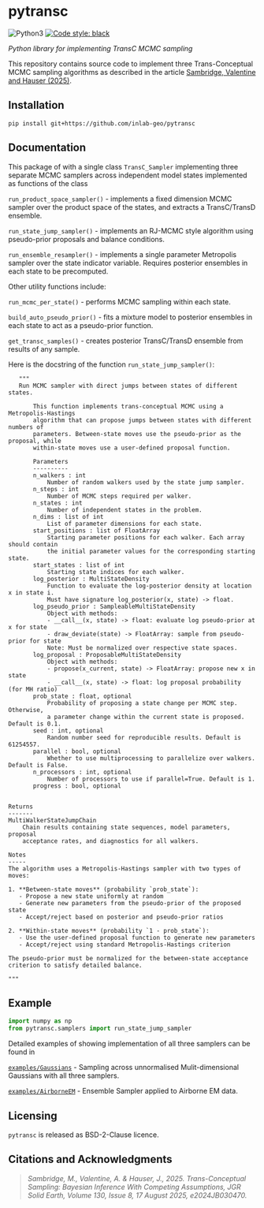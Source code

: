 # pytransc

![Python3](https://img.shields.io/badge/python-3.x-brightgreen.svg)
<a href="https://github.com/psf/black"><img alt="Code style: black" src="https://img.shields.io/badge/code%20style-black-000000.svg"></a>

_Python library for implementing TransC MCMC sampling_


This repository contains source code to implement three Trans-Conceptual MCMC sampling algorithms as described in the article 
[Sambridge, Valentine and Hauser (2025)](https://agupubs.onlinelibrary.wiley.com/doi/10.1029/2024JB030470).


## Installation

```
pip install git+https://github.com/inlab-geo/pytransc
```
## Documentation

This package of with a single class `TransC_Sampler` implementing three separate MCMC samplers across independent model states implemented as functions of the class

`run_product_space_sampler()` - implements a fixed dimension MCMC sampler over the product space of the states, and extracts a TransC/TransD ensemble. 

`run_state_jump_sampler()` - implements an RJ-MCMC style algorithm using pseudo-prior proposals and balance conditions. 

`run_ensemble_resampler()` - implements a single parameter Metropolis sampler over the state indicator variable. Requires posterior ensembles in each state to be precomputed.

Other utility functions include:

`run_mcmc_per_state()` - performs MCMC sampling within each state.

`build_auto_pseudo_prior()` - fits a mixture model to posterior ensembles in each state to act as a pseudo-prior function.

`get_transc_samples()` - creates posterior TransC/TransD ensemble from results of any sample.

Here is the docstring of the function `run_state_jump_sampler()`:

       """
       Run MCMC sampler with direct jumps between states of different states.

           This function implements trans-conceptual MCMC using a Metropolis-Hastings
           algorithm that can propose jumps between states with different numbers of
           parameters. Between-state moves use the pseudo-prior as the proposal, while
           within-state moves use a user-defined proposal function.

           Parameters
           ----------
           n_walkers : int
               Number of random walkers used by the state jump sampler.
           n_steps : int
               Number of MCMC steps required per walker.
           n_states : int
               Number of independent states in the problem.
           n_dims : list of int
               List of parameter dimensions for each state.
           start_positions : list of FloatArray
               Starting parameter positions for each walker. Each array should contain
               the initial parameter values for the corresponding starting state.
           start_states : list of int
               Starting state indices for each walker.
           log_posterior : MultiStateDensity
               Function to evaluate the log-posterior density at location x in state i.
               Must have signature log_posterior(x, state) -> float.
           log_pseudo_prior : SampleableMultiStateDensity
               Object with methods:
               - __call__(x, state) -> float: evaluate log pseudo-prior at x for state
               - draw_deviate(state) -> FloatArray: sample from pseudo-prior for state
               Note: Must be normalized over respective state spaces.
           log_proposal : ProposableMultiStateDensity
               Object with methods:
               - propose(x_current, state) -> FloatArray: propose new x in state
               - __call__(x, state) -> float: log proposal probability (for MH ratio)
           prob_state : float, optional
               Probability of proposing a state change per MCMC step. Otherwise,
               a parameter change within the current state is proposed. Default is 0.1.
           seed : int, optional
               Random number seed for reproducible results. Default is 61254557.
           parallel : bool, optional
               Whether to use multiprocessing to parallelize over walkers. Default is False.
           n_processors : int, optional
               Number of processors to use if parallel=True. Default is 1.
           progress : bool, optional
        
        
    Returns
    -------
    MultiWalkerStateJumpChain
        Chain results containing state sequences, model parameters, proposal
        acceptance rates, and diagnostics for all walkers.

    Notes
    -----
    The algorithm uses a Metropolis-Hastings sampler with two types of moves:

    1. **Between-state moves** (probability `prob_state`):
       - Propose a new state uniformly at random
       - Generate new parameters from the pseudo-prior of the proposed state
       - Accept/reject based on posterior and pseudo-prior ratios

    2. **Within-state moves** (probability `1 - prob_state`):
       - Use the user-defined proposal function to generate new parameters
       - Accept/reject using standard Metropolis-Hastings criterion

    The pseudo-prior must be normalized for the between-state acceptance
    criterion to satisfy detailed balance.
    
    """

## Example

```python
import numpy as np
from pytransc.samplers import run_state_jump_sampler
```
Detailed examples of showing implementation of all three samplers can be found in

[`examples/Gaussians`](./examples/Gaussians/) - Sampling across unnormalised Mulit-dimensional Gaussians with all three samplers.

[`examples/AirborneEM`](./examples/AirborneEM) - Ensemble Sampler applied to Airborne EM data.

## Licensing
`pytransc` is released as BSD-2-Clause licence.

## Citations and Acknowledgments

> *Sambridge, M., Valentine, A. & Hauser, J., 2025. Trans-Conceptual Sampling: Bayesian Inference With Competing Assumptions, JGR Solid Earth, Volume 130, Issue 8, 17 August 2025, e2024JB030470.*






